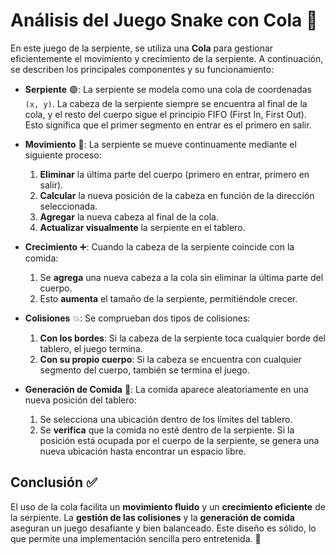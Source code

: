 # Análisis del Juego Snake con Cola 🐍

En este juego de la serpiente, se utiliza una **Cola** para gestionar eficientemente el movimiento y crecimiento de la serpiente. A continuación, se describen los principales componentes y su funcionamiento:

- **Serpiente** 🟢: La serpiente se modela como una cola de coordenadas `(x, y)`. La cabeza de la serpiente siempre se encuentra al final de la cola, y el resto del cuerpo sigue el principio FIFO (First In, First Out). Esto significa que el primer segmento en entrar es el primero en salir.

- **Movimiento** 🔄: La serpiente se mueve continuamente mediante el siguiente proceso:
  1. **Eliminar** la última parte del cuerpo (primero en entrar, primero en salir).
  2. **Calcular** la nueva posición de la cabeza en función de la dirección seleccionada.
  3. **Agregar** la nueva cabeza al final de la cola.
  4. **Actualizar visualmente** la serpiente en el tablero.

- **Crecimiento** ➕: Cuando la cabeza de la serpiente coincide con la comida:
  1. Se **agrega** una nueva cabeza a la cola sin eliminar la última parte del cuerpo.
  2. Esto **aumenta** el tamaño de la serpiente, permitiéndole crecer.

- **Colisiones** 💥: Se comprueban dos tipos de colisiones:
  1. **Con los bordes**: Si la cabeza de la serpiente toca cualquier borde del tablero, el juego termina.
  2. **Con su propio cuerpo**: Si la cabeza se encuentra con cualquier segmento del cuerpo, también se termina el juego.

- **Generación de Comida** 🍎: La comida aparece aleatoriamente en una nueva posición del tablero:
  1. Se selecciona una ubicación dentro de los límites del tablero.
  2. Se **verifica** que la comida no esté dentro de la serpiente. Si la posición está ocupada por el cuerpo de la serpiente, se genera una nueva ubicación hasta encontrar un espacio libre.

## Conclusión ✅

El uso de la cola facilita un **movimiento fluido** y un **crecimiento eficiente** de la serpiente. La **gestión de las colisiones** y la **generación de comida** aseguran un juego desafiante y bien balanceado. Este diseño es sólido, lo que permite una implementación sencilla pero entretenida. 🚀
